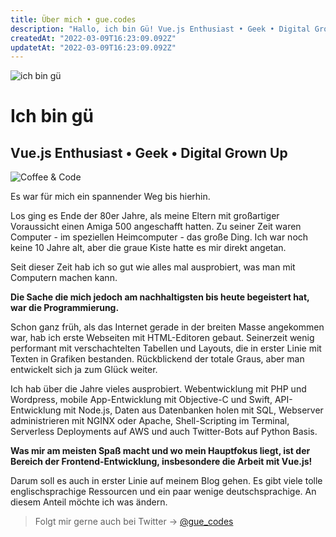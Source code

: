 ```yaml
---
title: Über mich • gue.codes
description: "Hallo, ich bin Gü! Vue.js Enthusiast • Geek • Digital Grown Up"
createdAt: "2022-03-09T16:23:09.092Z"
updatetAt: "2022-03-09T16:23:09.092Z"
---
```


<img class="mx-auto w-36" src="/gue-face.png" alt="ich bin gü"/>

<div class="text-center" >

# Ich bin gü

## Vue.js Enthusiast • Geek • Digital Grown Up

</div>

![Coffee & Code](/coffee-banner.jpeg "Coffee & Code")

Es war für mich ein spannender Weg bis hierhin.

Los ging es Ende der 80er Jahre, als meine Eltern mit großartiger Voraussicht einen Amiga 500 angeschafft hatten. Zu seiner Zeit waren Computer - im speziellen Heimcomputer - das große Ding. Ich war noch keine 10 Jahre alt, aber die graue Kiste hatte es mir direkt angetan.

Seit dieser Zeit hab ich so gut wie alles mal ausprobiert, was man mit Computern machen kann.

**Die Sache die mich jedoch am nachhaltigsten bis heute begeistert hat, war die Programmierung.**

Schon ganz früh, als das Internet gerade in der breiten Masse angekommen war, hab ich erste Webseiten mit HTML-Editoren gebaut. Seinerzeit wenig performant mit verschachtelten Tabellen und Layouts, die in erster Linie mit Texten in Grafiken bestanden. Rückblickend der totale Graus, aber man entwickelt sich ja zum Glück weiter.

Ich hab über die Jahre vieles ausprobiert. Webentwicklung mit PHP und Wordpress, mobile App-Entwicklung mit Objective-C und Swift, API-Entwicklung mit Node.js, Daten aus Datenbanken holen mit SQL, Webserver administrieren mit NGINX oder Apache, Shell-Scripting im Terminal, Serverless Deployments auf AWS und auch Twitter-Bots auf Python Basis.

**Was mir am meisten Spaß macht und wo mein Hauptfokus liegt, ist der Bereich der Frontend-Entwicklung, insbesondere die Arbeit mit Vue.js!**

Darum soll es auch in erster Linie auf meinem Blog gehen. Es gibt viele tolle englischsprachige Ressourcen und ein paar wenige deutschsprachige. An diesem Anteil möchte ich was ändern.

> Folgt mir gerne auch bei Twitter → <span class="text-blue-500 font-bold">[@gue_codes](https://www.twitter.com/gue_codes)</span>
